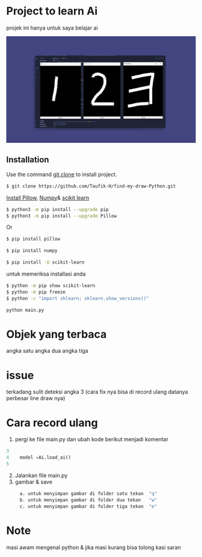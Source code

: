 # Project to learn Ai

projek ini hanya untuk saya belajar ai

![alt text](https://github.com/Taufik-H/find-my-draw-Python/blob/main/testimoni.png)
## Installation

Use the command [git clone](https://github.com/Taufik-H/find-my-draw-Python.git) to install project.

```bash
$ git clone https://github.com/Taufik-H/find-my-draw-Python.git
```

[Install Pillow](https://pillow.readthedocs.io/), [Numpy](https://numpy.org/install/)& [scikit learn](https://scikit-learn.org/)
```bash
$ python3 -m pip install --upgrade pip
$ python3 -m pip install --upgrade Pillow
```
Or

```bash
$ pip install pillow
```

```bash
$ pip install numpy
```

```bash
$ pip install -U scikit-learn
```
untuk memeriksa installasi anda

```bash
$ python -m pip show scikit-learn
$ python -m pip freeze
$ python -c "import sklearn; sklearn.show_versions()"
```


```bash
python main.py
```
# Objek yang terbaca

angka satu
angka dua
angka tiga

# issue
  terkadang sulit deteksi angka 3
 (cara fix nya bisa di record ulang datanya perbesar line draw nya)
 
# Cara record ulang

 1. pergi ke file main.py dan ubah kode berikut menjadi komentar
  
  ```python
  3
  4    model =Ai.load_ai()
  5
  ```
 2. Jalankan file main.py
 3. gambar & save
 ``` bash
      a. untuk menyimpan gambar di folder satu tekan  "q"
      b. untuk menyimpan gambar di folder dua tekan   "w"
      c. untuk menyimpan gambar di folder tiga tekan  "e"
 ```
 # Note
 
 masi awam mengenal python & jika masi kurang bisa tolong kasi saran 
 
 


